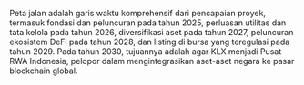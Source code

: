 Peta jalan adalah garis waktu komprehensif dari pencapaian proyek, termasuk fondasi dan peluncuran pada tahun 2025, perluasan utilitas dan tata kelola pada tahun 2026, diversifikasi aset pada tahun 2027, peluncuran ekosistem DeFi pada tahun 2028, dan listing di bursa yang teregulasi pada tahun 2029. Pada tahun 2030, tujuannya adalah agar KLX menjadi Pusat RWA Indonesia, pelopor dalam mengintegrasikan aset-aset negara ke pasar blockchain global.
